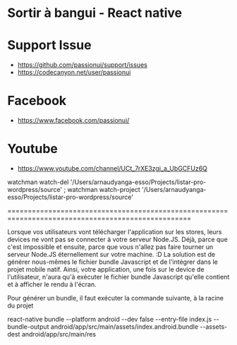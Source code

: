 # Sortir à bangui - React native 
# Support Issue
- https://github.com/passionui/support/issues
- https://codecanyon.net/user/passionui

# Facebook

- https://www.facebook.com/passionui/

# Youtube

- https://www.youtube.com/channel/UCt_7rXE3zgj_a_UbGCFUz6Q

watchman watch-del '/Users/arnaudyanga-esso/Projects/listar-pro-wordpress/source' ; watchman watch-project '/Users/arnaudyanga-esso/Projects/listar-pro-wordpress/source'

===================================================================================================

Lorsque vos utilisateurs vont télécharger l'application sur les stores, leurs devices ne vont pas se connecter à votre serveur Node.JS. Déjà, parce que c'est impossible et ensuite, parce que vous n'allez pas faire tourner un serveur Node.JS éternellement sur votre machine. :D La solution est de générer nous-mêmes le fichier bundle Javascript et de l'intégrer dans le projet mobile natif. Ainsi, votre application, une fois sur le device de l'utilisateur, n'aura qu'à exécuter le fichier bundle Javascript qu'elle contient et à afficher le rendu à l'écran.

Pour générer un bundle, il faut exécuter la commande suivante, à la racine du projet

react-native bundle --platform android --dev false --entry-file index.js --bundle-output android/app/src/main/assets/index.android.bundle --assets-dest android/app/src/main/res

